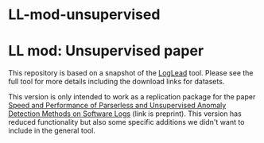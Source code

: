 # LL-mod-unsupervised

# LL mod: Unsupervised paper
This repository is based on a snapshot of the [LogLead](https://github.com/EvoTestOps/LogLead) tool. Please see the full tool for more details including the download links for datasets.

This version is only intended to work as a replication package for the paper [Speed and Performance of Parserless and Unsupervised Anomaly Detection Methods
on Software Logs](https://arxiv.org/abs/2312.01934) (link is preprint). This version has reduced functionality but also some specific additions we didn't want to include in the general tool.  

